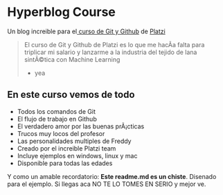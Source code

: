 # Hyperblog Course
Un blog increible para el[ curso de Git y Github](https://platzi.com/cursos/git-github/ " curso de Git y Github") de [Platzi](https://platzi.com/ "Platzi")
> El curso de Git y Github de Platzi es lo que me hacÃ­a falta para triplicar mi salario y lanzarme a la industria del tejido de lana sintÃ©tica con Machine Learning
> - yea

## En este curso vemos de todo
* Todos los comandos de Git
* El flujo de trabajo en Github
* El verdadero amor por las buenas prÃ¡cticas
* Trucos muy locos del profesor
* Las personalidades multiples de Freddy
* Creado por el increible Platzi team
* Incluye ejemplos en windows, linux y mac
* Disponible para todas las edades

Y como un amable recordatorio: **Este readme.md es un chiste**.  Disenado para el ejemplo. Si llegas aca NO TE LO TOMES EN SERIO y mejor ve.